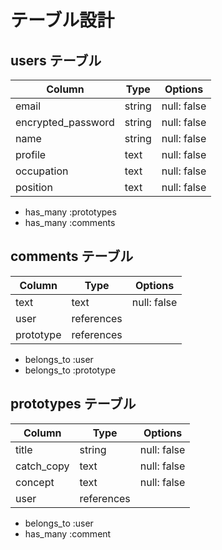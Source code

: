 # テーブル設計

## users テーブル

| Column             | Type   | Options     |
| ------------------ | ------ | ----------- |
| email              | string | null: false |
| encrypted_password | string | null: false |
| name               | string | null: false |
| profile            | text   | null: false |
| occupation         | text   | null: false |
| position           | text   | null: false |

- has_many :prototypes
- has_many :comments

## comments テーブル

| Column    | Type       | Options     |
| ----------| -----------| ----------- |
| text      | text       | null: false |
| user      | references |             |
| prototype | references |             |

- belongs_to :user
- belongs_to :prototype

## prototypes テーブル

| Column     | Type       | Options       |
| ---------- | ---------- | ------------- |
| title     | string     | null: false   |
| catch_copy | text       | null: false   |
| concept    | text       | null: false   |
| user       | references |               |

- belongs_to :user
- has_many :comment